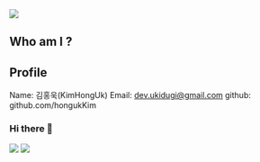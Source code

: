 <img src="https://capsule-render.vercel.app/api?type=wave&color=auto&height=300&section=header&text=Honguk%20GitHub!&fontSize=90" />

Who am I ?
---
## Profile
Name: 김홍욱(KimHongUk)
Email: dev.ukidugi@gmail.com
github: github.com/hongukKim


### Hi there 👋

<img src="https://img.shields.io/badge/Python-3766AB?style=flat-square&logo=Python&logoColor=white"/>
<img src="https://img.shields.io/badge/java-007396?style=flat-square&logo=java&logoColor=white"/>
<!--
**hongukKim/hongukKim** is a ✨ _special_ ✨ repository because its `README.md` (this file) appears on your GitHub profile.

Here are some ideas to get you started:

- 🔭 I’m currently working on ...
- 🌱 I’m currently learning ...
- 👯 I’m looking to collaborate on ...
- 🤔 I’m looking for help with ...
- 💬 Ask me about ...
- 📫 How to reach me: ...
- 😄 Pronouns: ...
- ⚡ Fun fact: ...
-->
